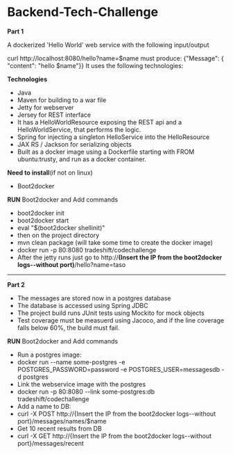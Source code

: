 # Backend-Tech-Challenge

<b>Part 1</b>

A dockerized 'Hello World' web service with the following input/output

curl http://localhost:8080/hello?name=$name must produce: {"Message": { "content": "hello $name"}}
It uses the following technologies:

<b>Technologies</b>
<ul>
  <li>Java</li>
  <li>Maven for building to a war file</li>
  <li>Jetty for webserver</li>
  <li>Jersey for REST interface</li>
  <li>It has a HelloWorldResource exposing the REST api and a HelloWorldService, that performs the logic.</li>
  <li>Spring for injecting a singleton HelloService into the HelloResource</li>
  <li>JAX RS / Jackson for serializing objects</li>
  <li>Built as a docker image using a Dockerfile starting with FROM ubuntu:trusty, and run as a docker container.</li>
</ul>

<b>Need to install</b>(if not on linux)
<ul>
<li>Boot2docker</li>
</ul>

<b>RUN</b> Boot2docker and Add commands
<ul>
<li>boot2docker init</li>
<li>boot2docker start</li>
<li>eval "$(boot2docker shellinit)"</li>
<li>then on the project directory</li>
<li>mvn clean package (will take some time to create the docker image)</li>
<li>docker run -p 80:8080 tradeshift/codechallenge</li>
<li>After the jetty runs just go to
http://<b>(Insert the IP from the boot2docker logs--without port)</b>/hello?name=taso</li>
</ul>


---------------------------------------------------------------------------------------

<b>Part 2</b>

<ul>
<li>The messages are stored now in a postgres database</li>
<li>The database is accessed using Spring JDBC</li>
<li>The project build runs JUnit tests using Mockito for mock objects</li>
<li>Test coverage must be measuerd using Jacoco, and if the line coverage falls below 60%, the build must fail.</li>
</ul>

<b>RUN</b> Boot2docker and Add commands
<ul>
<li>Run a postgres image:</li>
<li>docker run --name some-postgres -e POSTGRES_PASSWORD=password -e POSTGRES_USER=messagesdb -d postgres</li>
<li>Link the webservice image with the postgres
<li>docker run -p 80:8080 --link some-postgres:db tradeshift/codechallenge</li>
<li>Add a name to DB:</li>
<li>curl -X POST http://{Insert the IP from the boot2docker logs--without port}/messages/names/$name</li>
<li>Get 10 recent results from DB</li>
<li>curl -X GET http://{Insert the IP from the boot2docker logs--without port}/messages/recent</li>
</ul>
